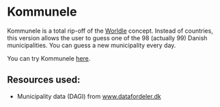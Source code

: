 # Kommunele

Kommunele is a total rip-off of the [Worldle](https://github.com/teuteuf/worldle) concept. Instead of countries, this version allows the user to guess one of the 98 (actually 99) Danish municipalities. You can guess a new municipality every day.

You can try Kommunele [here](https://kommunele.askefc.net).

## Resources used:
* Municipality data (DAGI) from www.datafordeler.dk
